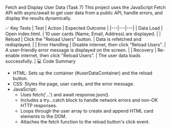Fetch and Display User Data (Task 7)
This project uses the JavaScript Fetch API with async/await to get user data from a public API, handle errors, and display the results dynamically.


✅ Key Tests
| Test | Action | Expected Outcome |
|---|---|---|
| Data Load | Open index.html. | 10 user cards (Name, Email, Address) are displayed. |
| Reload | Click the "Reload Users" button. | Data is refetched and redisplayed. |
| Error Handling | Disable internet, then click "Reload Users". | A user-friendly error message is displayed on the screen. |
| Recovery | Re-enable internet, then click "Reload Users". | The user data loads successfully. |
💻 Code Summary
 * HTML: Sets up the container (#userDataContainer) and the reload button.
 * CSS: Styles the page, user cards, and the error message.
 * JavaScript:
   * Uses fetch('...') and await response.json().
   * Includes a try...catch block to handle network errors and non-OK HTTP responses.
   * Loops through the user array to create and append HTML card elements to the DOM.
   * Attaches the fetch function to the reload button's click event.
